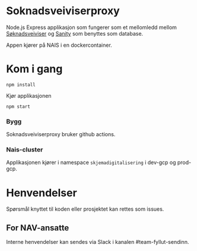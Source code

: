 # Soknadsveiviserproxy

Node.js Express applikasjon som fungerer som et mellomledd mellom [Søknadsveiviser](https://github.com/navikt/soknadsveiviser) og [Sanity](https://www.sanity.io/) som benyttes som database.

Appen kjører på NAIS i en dockercontainer.

# Kom i gang

```
npm install
```

Kjør applikasjonen

```
npm start
```

### Bygg

Soknadsveiviserproxy bruker github actions.

### Nais-cluster
Applikasjonen kjører i namespace `skjemadigitalisering` i dev-gcp og prod-gcp.

# Henvendelser

Spørsmål knyttet til koden eller prosjektet kan rettes som issues.

## For NAV-ansatte

Interne henvendelser kan sendes via Slack i kanalen #team-fyllut-sendinn.
